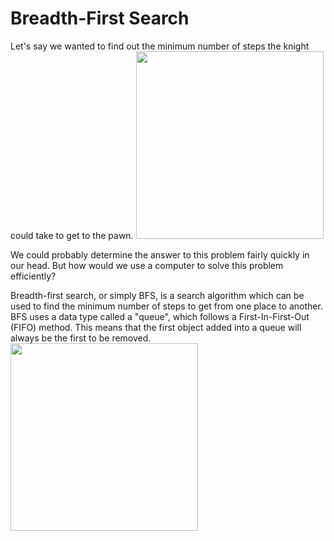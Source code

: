 # Breadth-First Search
Let's say we wanted to find out the minimum number of steps the knight could take to get to the pawn. <img src="https://i.imgur.com/8bBKZAz.png" width="300">

We could probably determine the answer to this problem fairly quickly in our head. But how would we use a computer to solve this problem efficiently?

Breadth-first search, or simply BFS, is a search algorithm which can be used to find the minimum number of steps to get from one place to another. BFS uses a data type called a "queue", which follows a First-In-First-Out (FIFO) method. This means that the first object added into a queue will always be the first to be removed. <img src="https://i.imgur.com/5qZgk74.png" height="300">

